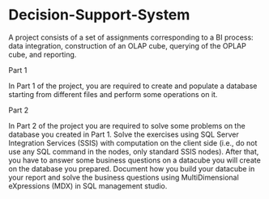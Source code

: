 # Decision-Support-System
A project consists of a set of assignments corresponding to a BI process: data integration, construction of an OLAP cube, querying of the OPLAP cube, and reporting.

Part 1

In Part 1 of the project, you are required to create and populate a database starting from different files and perform some operations on it.

Part 2

In Part 2 of the project you are required to solve some problems on the database you created in Part 1. Solve the exercises using SQL Server Integration Services (SSIS) with computation on the client side (i.e., do not use any SQL command in the nodes, only standard SSIS nodes).
After that, you have to answer some business questions on a datacube you will create on the database you prepared. Document how you build your datacube in your report and solve the business questions using MultiDimensional eXpressions (MDX) in SQL management studio.
